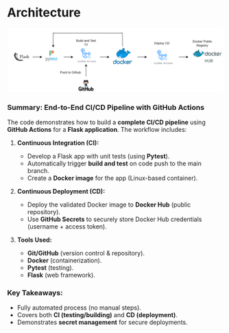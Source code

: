 
# Architecture
![Alt text](https://github.com/ansel9618/End-to-End-CI-CD-Pipeline-with-GitHub-Actions/blob/main/Architecture.png)

### **Summary: End-to-End CI/CD Pipeline with GitHub Actions**  
The code demonstrates how to build a **complete CI/CD pipeline** using **GitHub Actions** for a **Flask application**. The workflow includes:  

1. **Continuous Integration (CI):**  
   - Develop a Flask app with unit tests (using **Pytest**).  
   - Automatically trigger **build and test** on code push to the main branch.  
   - Create a **Docker image** for the app (Linux-based container).  

2. **Continuous Deployment (CD):**  
   - Deploy the validated Docker image to **Docker Hub** (public repository).  
   - Use **GitHub Secrets** to securely store Docker Hub credentials (username + access token).  

3. **Tools Used:**  
   - **Git/GitHub** (version control & repository).  
   - **Docker** (containerization).  
   - **Pytest** (testing).  
   - **Flask** (web framework).  

### **Key Takeaways:**  
- Fully automated process (no manual steps).  
- Covers both **CI (testing/building)** and **CD (deployment)**.  
- Demonstrates **secret management** for secure deployments.  


